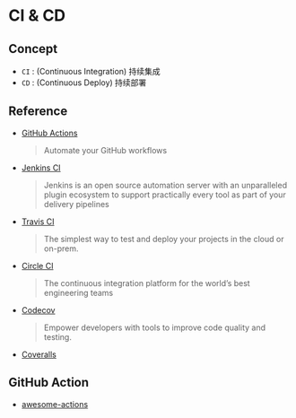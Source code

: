 # CI & CD

## Concept

- `CI` : (Continuous Integration) 持续集成
- `CD` : (Continuous Deploy) 持续部署

## Reference

- [GitHub Actions](https://github.com/actions)
    > Automate your GitHub workflows
- [Jenkins CI](https://github.com/jenkinsci)
    > Jenkins is an open source automation server with an unparalleled plugin ecosystem to support practically every tool as part of your delivery pipelines
- [Travis CI](https://travis-ci.com)
    > The simplest way to test and deploy your projects in the cloud or on-prem.
- [Circle CI](https://circleci.com)
    > The continuous integration platform for the world’s best engineering teams
- [Codecov](https://github.com/codecov)
    > Empower developers with tools to improve code quality and testing.
- [Coveralls](https://coveralls.io)

## GitHub Action

- [awesome-actions](https://github.com/sdras/awesome-actions)